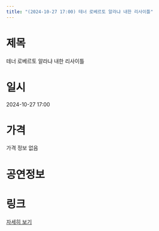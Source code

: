 ```yaml
---
title: "(2024-10-27 17:00) 테너 로베르토 알라냐 내한 리사이틀"
---
```


# 제목
테너 로베르토 알라냐 내한 리사이틀

# 일시
2024-10-27 17:00

# 가격
가격 정보 없음

# 공연정보
  
  


# 링크
[자세히 보기](https://www.sac.or.kr/site/main/show/show_view?SN=66625 "https://www.sac.or.kr/site/main/show/show_view?SN=66625")
